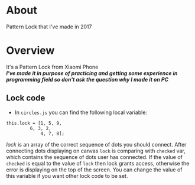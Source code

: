 # About
Pattern Lock that I've made in 2017


# Overview
It's a Pattern Lock from Xiaomi Phone<br>
**_I've made it in purpose of practicing and getting some experience in programming field so don't ask the question why I made it on PC_**

## Lock code

* In `circles.js` you can find the following local variable:
```
this.lock = [1, 5, 9,
	     6, 3, 2,
             4, 7, 8];
```
_lock_ is an array of the correct sequence of dots you should connect. After connecting dots displaying on canvas `lock` is comparing with `checked` var, which contains the sequence of dots user has connected. If the value of `checked` is equal to the value of `lock` then lock grants access, otherwise the error is displaying on the top of the screen. You can change the value of this variable if you want other lock code to be set.


